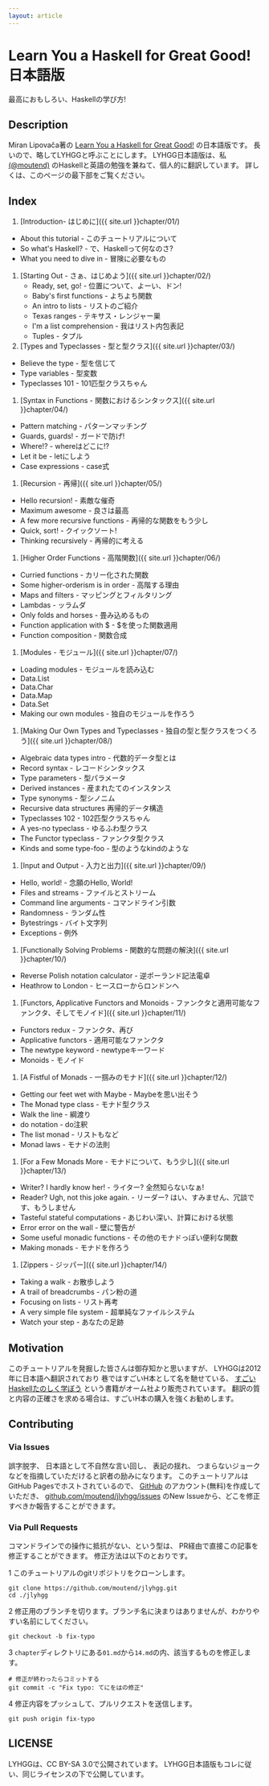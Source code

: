 ```yaml
---
layout: article
---
```




# Learn You a Haskell for Great Good! 日本語版

最高におもしろい、Haskellの学び方!



## Description


Miran Lipovača著の
[Learn You a Haskell for Great Good!](http://learnyouahaskell.com/chapters)
の日本語版です。
長いので、略してLYHGGと呼ぶことにします。
LYHGG日本語版は、私
[(@moutend)](https://github.com/moutend/)
のHaskellと英語の勉強を兼ねて、個人的に翻訳しています。
詳しくは、このページの最下部をご覧ください。



## Index

1. [Introduction- はじめに]({{ site.url }}chapter/01/)
  * About this tutorial - このチュートリアルについて
  * So what's Haskell? - で、Haskellって何なのさ?
  * What you need to dive in - 冒険に必要なもの
1. [Starting Out - さぁ、はじめよう]({{ site.url }}chapter/02/)
    * Ready, set, go! - 位置について、よーい、ドン!
    * Baby's first functions - よちよち関数
    * An intro to lists - リストのご紹介
    * Texas ranges - テキサス・レンジャー巣
    * I'm a list comprehension - 我はリスト内包表記
    * Tuples - タプル
1. [Types and Typeclasses - 型と型クラス]({{ site.url }}chapter/03/)
  * Believe the type - 型を信じて
  * Type variables - 型変数
  * Typeclasses 101 - 101匹型クラスちゃん
1. [Syntax in Functions - 関数におけるシンタックス]({{ site.url }}chapter/04/)
  * Pattern matching - パターンマッチング
  * Guards, guards! - ガードで防げ!
  * Where!? - whereはどこに!?
  * Let it be - letにしよう
  * Case expressions - case式
1. [Recursion - 再帰]({{ site.url }}chapter/05/)
  * Hello recursion! - 素敵な催奇
  * Maximum awesome - 良さは最高
  * A few more recursive functions - 再帰的な関数をもう少し
  * Quick, sort! - クイックソート!
  * Thinking recursively - 再帰的に考える
1. [Higher Order Functions - 高階関数]({{ site.url }}chapter/06/)
  * Curried functions - カリー化された関数
  * Some higher-orderism is in order - 高階する理由
  * Maps and filters - マッピングとフィルタリング
  * Lambdas - ッラムダ
  * Only folds and horses - 畳み込めるもの
  * Function application with $ - $を使った関数適用
  * Function composition - 関数合成
1. [Modules - モジュール]({{ site.url }}chapter/07/)
  * Loading modules - モジュールを読み込む
  * Data.List
  * Data.Char
  * Data.Map
  * Data.Set
  * Making our own modules - 独自のモジュールを作ろう
1. [Making Our Own Types and Typeclasses - 独自の型と型クラスをつくろう]({{ site.url }}chapter/08/)
  * Algebraic data types intro - 代数的データ型とは
  * Record syntax - レコードシンタックス
  * Type parameters - 型パラメータ
  * Derived instances - 産まれたてのインスタンス
  * Type synonyms - 型シノニム
  * Recursive data structures 再帰的データ構造
  * Typeclasses 102 - 102匹型クラスちゃん
  * A yes-no typeclass - ゆるふわ型クラス
  * The Functor typeclass - ファンクタ型クラス
  * Kinds and some type-foo - 型のようなkindのような
1. [Input and Output - 入力と出力]({{ site.url }}chapter/09/)
  * Hello, world! - 念願のHello, World!
  * Files and streams - ファイルとストリーム
  * Command line arguments - コマンドライン引数
  * Randomness - ランダム性
  * Bytestrings - バイト文字列
  * Exceptions - 例外
1. [Functionally Solving Problems - 関数的な問題の解決]({{ site.url }}chapter/10/)
  * Reverse Polish notation calculator - 逆ポーランド記法電卓
  * Heathrow to London - ヒースローからロンドンへ　
1. [Functors, Applicative Functors and Monoids - ファンクタと適用可能なファンクタ、そしてモノイド]({{ site.url }}chapter/11/)
  * Functors redux - ファンクタ、再び
  * Applicative functors - 適用可能なファンクタ
  * The newtype keyword - newtypeキーワード
  * Monoids - モノイド
1. [A Fistful of Monads - 一掴みのモナド]({{ site.url }}chapter/12/)
  * Getting our feet wet with Maybe - Maybeを思い出そう
  * The Monad type class - モナド型クラス
  * Walk the line - 綱渡り
  * do notation - do注釈
  * The list monad - リストもなど
  * Monad laws - モナドの法則
1. [For a Few Monads More - モナドについて、もう少し]({{ site.url }}chapter/13/)
  * Writer? I hardly know her! - ライター? 全然知らないなぁ!
  * Reader? Ugh, not this joke again. - リーダー? はい、すみません、冗談です、もうしません
  * Tasteful stateful computations - あじわい深い、計算における状態
  * Error error on the wall - 壁に警告が
  * Some useful monadic functions - その他のモナドっぽい便利な関数
  * Making monads - モナドを作ろう
1. [Zippers - ジッパー]({{ site.url }}chapter/14/)
  * Taking a walk - お散歩しよう
  * A trail of breadcrumbs - パン粉の道
  * Focusing on lists - リスト再考
  * A very simple file system - 超単純なファイルシステム
  * Watch your step - あなたの足跡



## Motivation

このチュートリアルを発掘した皆さんは御存知かと思いますが、
LYHGGは2012年に日本語へ翻訳されており
巷ではすごいH本として名を馳せている、
[すごいHaskellたのしく学ぼう](https://estore.ohmsha.co.jp/titles/978427406885P)
という書籍がオーム社より販売されています。
翻訳の質と内容の正確さを求める場合は、すごいH本の購入を強くお勧めします。



## Contributing

### Via Issues

誤字脱字、
日本語として不自然な言い回し、
表記の揺れ、
つまらないジョーク
などを指摘していただけると訳者の励みになります。
このチュートリアルはGitHub Pagesでホストされているので、
[GitHub](https://github.com/)
のアカウント(無料)を作成していただき、
[github.com/moutend/jlyhgg/issues](https://github.com/moutend/jlyhgg/issues/)
のNew Issueから、どこを修正すべきか報告することができます。



### Via Pull Requests

コマンドラインでの操作に抵抗がない、という型は、
PR経由で直接この記事を修正することができます。
修正方法は以下のとおりです。

1 このチュートリアルのgitリポジトリをクローンします。

    git clone https://github.com/moutend/jlyhgg.git
    cd ./jlyhgg

2 修正用のブランチを切ります。ブランチ名に決まりはありませんが、わかりやすい名前にしてください。

    git checkout -b fix-typo

3 `chapter`ディレクトリにある`01.md`から`14.md`の内、該当するものを修正します。

    # 修正が終わったらコミットする
    git commit -c "Fix typo: てにをはの修正"


4 修正内容をプッシュして、プルリクエストを送信します。

    git push origin fix-typo



## LICENSE

LYHGGは、CC BY-SA 3.0で公開されています。
LYHGG日本語版もコレに従い、同じライセンスの下で公開しています。
